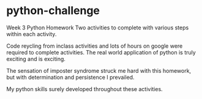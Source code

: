 # python-challenge
Week 3 Python Homework
Two activities to complete with various steps within each activity.

Code reycling from inclass activities and lots of hours on google were required to complete activities. The real world application of python is truly exciting and is exciting.

The sensation of imposter syndrome struck me hard with this homework, but with determination and persistence I prevailed.

My python skills surely developed throughout these activities.